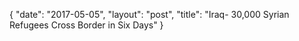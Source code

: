 {
   "date": "2017-05-05",
   "layout": "post",
   "title": "Iraq- 30,000 Syrian Refugees Cross Border in Six Days"
}

